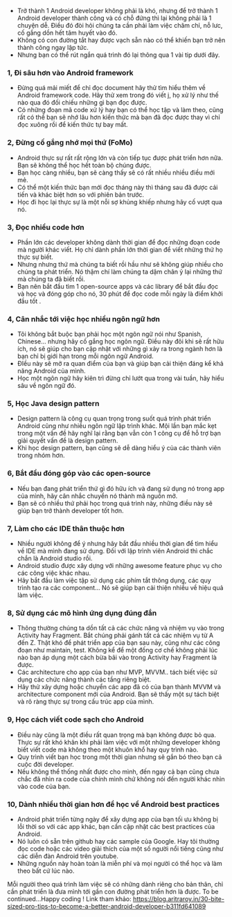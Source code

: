 * Trở thành 1 Android developer không phải là khó, nhưng để trở thành 1 Android developer thành công và có chỗ đứng thì lại không phải là 1 chuyện dễ. Điều đó đòi hỏi chúng ta cần phải làm việc chăm chỉ, nỗ lưc, cố gắng dồn hết tâm huyết vào đó.
* Không có con đường tắt hay được vạch sẵn nào có thể khiến bạn trở nên thành công ngay lập tức.
* Nhưng bạn có thể rút ngắn quá trình đó lại thông qua 1 vài tip dưới đây.

### 1, Đi sâu hơn vào Android framework
* Đừng quá mải miết để chỉ đọc document hãy thử tìm hiểu thêm về Android framework code. Hãy thử xem trong đó viết j, họ xử lý như thế nào qua đó đối chiếu những gì bạn đọc được.
* Có những đoạn mã code xử lý hay bạn có thể học tập và làm theo, cũng rất có thể bạn sẽ nhớ lâu hơn kiến thức mà bạn đã đọc được thay vì chỉ đọc xuông rồi để kiến thức tự bay mất.

### 2, Đừng cố gắng nhớ mọi thứ (FoMo)
* Android thực sự rất rất rộng lớn và còn tiếp tục được phát triển hơn nữa. Bạn sẽ không thể học hết toàn bộ chúng được. 
* Bạn học càng nhiều, bạn sẽ càng thấy sẽ có rất nhiều nhiều điều mới mẻ.
* Có thể một kiến thức bạn mới đọc tháng này thì tháng sau đã được cải tiến và khác biệt hơn so với phiên bản trước.
* Học đi học lại thực sự là một nỗi sợ khủng khiếp nhưng hãy cố vượt qua nó.

### 3, Đọc nhiều code hơn
* Phần lớn các developer không dành thời gian để đọc những đoạn code mà người khác viết. Họ chỉ dành phần lớn thời gian để viết những thứ họ thực sự biết.
* Nhưng nhưng thứ mà chúng ta biết rồi hầu như sẽ không giúp nhiều cho chúng ta phát triển. Nó thậm chí làm chúng ta dậm chân ỷ lại những thứ mà chúng ta đã biết rồi.
* Bạn nên bắt đầu tìm 1 open-source apps và các library để bắt đầu đọc và học và đóng góp cho nó, 30 phút để đọc code mỗi ngày là điểm khởi đầu tốt .

### 4, Cân nhắc tới việc học nhiều ngôn ngữ hơn
* Tôi không bắt buộc bạn phải học một ngôn ngữ nói như Spanish, Chinese... nhưng hãy cố gắng học ngôn ngữ. Điều này đôi khi sẽ rất hữu ích, nó sẽ giúp cho bạn cập nhật với những gì xảy ra trong ngành hơn là bạn chỉ bị giới hạn trong mỗi ngôn ngữ Android.
* ĐIều này sẽ mở ra quan điểm của bạn và giúp bạn cải thiện đáng kể khả năng Android của mình. 
* Học một ngôn ngữ hãy kiên trì đừng chỉ lướt qua trong vài tuần, hãy hiểu sâu về ngôn ngữ đó.

### 5, Học Java design pattern
* Design pattern là công cụ quan trọng trong suốt quá trình phát triển Android cũng như nhiều ngôn ngữ lập trình khác. Mội lần bạn mắc kẹt trong một vấn đề hãy nghĩ lại rằng bạn vẫn còn 1 công cụ để hỗ trợ bạn giải quyết vấn đề là design pattern.
* Khi học design pattern, bạn cũng sẽ dễ dàng hiểu ý của các thành viên trong nhóm hơn.

### 6, Bắt đầu đóng góp vào các open-source
* Nếu bạn đang phát triển thứ gì đó hữu ích và đang sử dụng nó trong app của mình, hãy cân nhắc chuyển nó thành mã nguồn mở.
* Bạn sẽ có nhiều thứ phải học trong quá trình này, những điều này sẽ giúp bạn trở thành developer tốt hơn.

### 7, Làm cho các IDE thân thuộc hơn
* Nhiều người không để ý nhưng hãy bắt đầu nhiều thời gian để tìm hiểu về IDE mà mình đang sử dụng. Đối với lập trình viên Android thì chắc chắn là Android studio rồi.
* Android studio được xây dựng với những awesome feature phục vụ cho các công việc khác nhau.
* Hãy bắt đầu làm việc tập sử dụng các phím tắt thông dụng, các quy trình tạo ra các component... Nó sẽ giúp bạn cải thiện nhiều về hiệu quả làm việc.

### 8, Sử dụng các mô hình ứng dụng đúng đắn
* Thông thường chúng ta dồn tất cả các chức năng và nhiệm vụ vào trong Activity hay Fragment. Bắt chúng phải gánh tất cả các nhiệm vụ từ A đến Z. Thật khó để phát triển app của bạn sau này, cũng như các công đoạn như maintain, test. Không kể để một đống cơ chế không phải lúc nào bạn áp dụng một cách bừa bãi vào trong Activity hay Fragment là được.
* Các architecture cho app của bạn như MVP, MVVM.. tách biết việc sử dụng các chức năng thành các tầng riêng biệt.
* Hãy thử xây dựng hoặc chuyển các app đã có của bạn thành MVVM và architecture component mới của Android. Bạn sẽ thấy một sự tách biệt và rõ ràng thực sự trong cấu trúc app của mình.

### 9, Học cách viết code sạch cho Android
* Điều này cũng là một điều rất quan trọng mà bạn không được bỏ qua. Thực sự rất khó khăn khi phải làm việc với một những developer không biết viết code mà không theo một khuôn khổ hay quy trình nào.
* Quy trình viết bạn học trong một thời gian nhưng sẽ gắn bó theo bạn cả cuộc đời developer.
* Nếu không thể thống nhất được cho mình, đến ngay cả bạn cũng chưa chắc đã nhìn ra code của chính mình chứ không nói đến người khác nhìn vào code của bạn.

### 10, Dành nhiều thời gian hơn để học về Android best practices
*  Android phát triển từng ngày để xây dựng app của bạn tối ưu không bị lỗi thời so với các app khác, bạn cần cập nhật các best practices của Android. 
*  Nó luôn có sẵn trên github hay các sample của Google. Hay tôi thường đọc code hoặc các video giải thích của một số người nổi tiếng cũng như các diễn đàn Android trên youtube. 
*  Những nguồn này hoàn toàn là miễn phí và mọi người có thể học và làm theo bất cứ lúc nào. 

Mỗi người theo quá trình làm việc sẽ có những dành riêng cho bản thân, chỉ cần phát triển là đưa mình tới gần con đường phát triển hơn là được.
To be continued...Happy coding !
Link tham khảo: https://blog.aritraroy.in/30-bite-sized-pro-tips-to-become-a-better-android-developer-b311fd641089